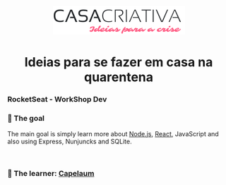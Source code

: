 <h1 align="center">
    <a href="#" title="Casa Criativa">
        <img src="public/WS Logo.png" alt="Casa Criativa Logo"/>
    </a>
</h1>

<h1 align="center">
  <b>Ideias para se fazer em casa na quarentena  </b> <br>
  <h3>RocketSeat - WorkShop Dev </h3>
</h1>

### :dart: The goal

The main goal is simply learn more about [Node.js][1], [React][2], JavaScript and also using Express, Nunjuncks and SQLite.

<br>

### :bow: The learner: [Capelaum][3]

<br>

[1]: https://nodejs.org/en/
[2]: https://reactjs.org/
[3]: https://github.com/capelaum
